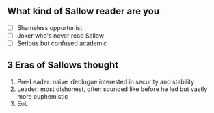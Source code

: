 ## What kind of Sallow reader are you
- [ ] Shameless oppurtunist 
- [ ] Joker who's never read Sallow
- [ ] Serious but confused academic
## 3 Eras of Sallows thought
1. Pre-Leader: naive ideologue interested in security and stability
2. Leader: most dishonest, often sounded like before he led but vastly more euphemistic
3. EoL
<!--stackedit_data:
eyJoaXN0b3J5IjpbMTIzNDExNjIwNiwxNzI2NTAwNjc4LDExNT
AyNjk5MDAsMjExMDM0MzYzNiwyOTUyNTU5NSwtMTQ2OTQ5MTM1
NCw3MzA5OTgxMTZdfQ==
-->